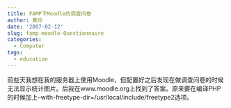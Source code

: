 ```yaml
---
title: FAMP下Moodle的调查问卷
author: 黄俭
date: '2007-02-12'
slug: famp-moodle-Questionnaire
categories:
  - Computer
tags:
  - education
---
```

前些天我想在我的服务器上使用Moodle，但配置好之后发现在做调查问卷的时候无法显示统计图片。后我在www.moodle.org上找到了答案。原来要在编译PHP的时候加上–with-freetype-dir=/usr/local/include/freetype2选项。